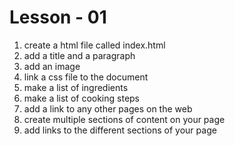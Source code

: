 # Lesson - 01

1) create a html file called index.html
2) add a title and a paragraph
3) add an image
4) link a css file to the document
5) make a list of ingredients
6) make a list of cooking steps
7) add a link to any other pages on the web
8) create multiple sections of content on your page
9) add links to the different sections of your page